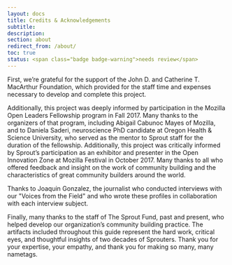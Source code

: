 ```yaml
---
layout: docs
title: Credits & Acknowledgements
subtitle:
description:
section: about
redirect_from: /about/
toc: true
status: <span class="badge badge-warning">needs review</span>
---
```


First, we’re grateful for the support of the John D. and Catherine T. MacArthur Foundation, which provided for the staff time and expenses necessary to develop and complete this project.

Additionally, this project was deeply informed by participation in the Mozilla Open Leaders Fellowship program in Fall 2017. Many thanks to the organizers of that program, including Abigail Cabunoc Mayes of Mozilla, and to Daniela Saderi, neuroscience PhD candidate at Oregon Health & Science University, who served as the mentor to Sprout staff for the duration of the fellowship. Additionally, this project was critically informed by Sprout’s participation as an exhibitor and presenter in the Open Innovation Zone at Mozilla Festival in October 2017. Many thanks to all who offered feedback and insight on the work of community building and the characteristics of great community builders around the world.

Thanks to Joaquin Gonzalez, the journalist who conducted interviews with our "Voices from the Field" and who wrote these profiles in collaboration with each interview subject.

Finally, many thanks to the staff of The Sprout Fund, past and present, who helped develop our organization’s community building practice. The artifacts included throughout this guide represent the hard work, critical eyes, and thoughtful insights of two decades of Sprouters. Thank you for your expertise, your empathy, and thank you for making so many, many nametags.
